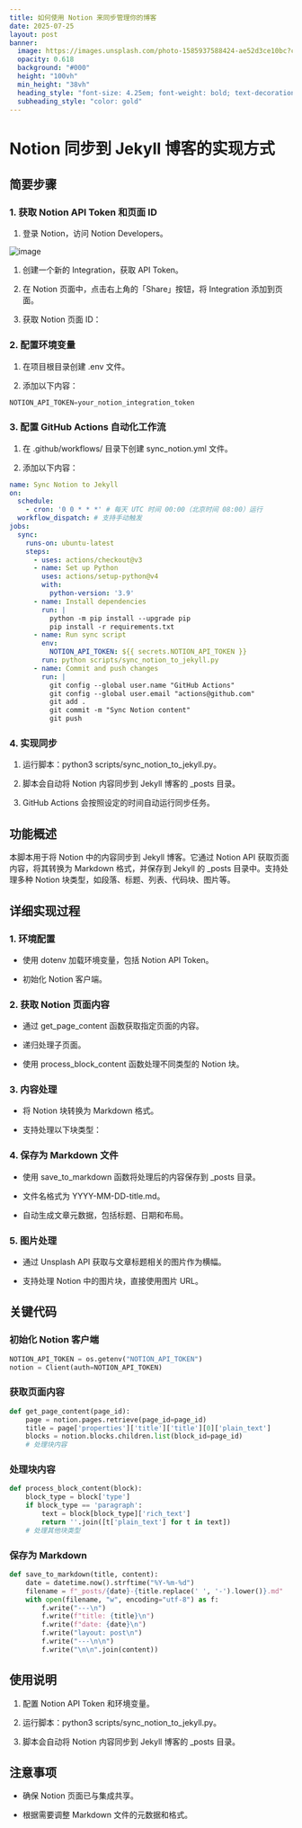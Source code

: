 ```yaml
---
title: 如何使用 Notion 来同步管理你的博客
date: 2025-07-25
layout: post
banner:
  image: https://images.unsplash.com/photo-1585937588424-ae52d3ce10bc?crop=entropy&cs=tinysrgb&fit=max&fm=jpg&ixid=M3w2OTIwMzJ8MHwxfHJhbmRvbXx8fHx8fHx8fDE3NTM0ODIxMjl8&ixlib=rb-4.1.0&q=80&w=1080
  opacity: 0.618
  background: "#000"
  height: "100vh"
  min_height: "38vh"
  heading_style: "font-size: 4.25em; font-weight: bold; text-decoration: underline"
  subheading_style: "color: gold"
---
```


# Notion 同步到 Jekyll 博客的实现方式

## 简要步骤

### 1. 获取 Notion API Token 和页面 ID

1. 登录 Notion，访问 Notion Developers。

![image](https://prod-files-secure.s3.us-west-2.amazonaws.com/a7a0cc5a-89b9-4cda-8686-1fba0ca52f40/d19c1afe-dea5-4312-9333-786b0ba83054/image.png?X-Amz-Algorithm=AWS4-HMAC-SHA256&X-Amz-Content-Sha256=UNSIGNED-PAYLOAD&X-Amz-Credential=ASIAZI2LB466QKXOD3WD%2F20250725%2Fus-west-2%2Fs3%2Faws4_request&X-Amz-Date=20250725T222208Z&X-Amz-Expires=3600&X-Amz-Security-Token=IQoJb3JpZ2luX2VjECUaCXVzLXdlc3QtMiJHMEUCIQDQsby8K4NY9e9NL8MEjTy2WulKWionQsXtRck%2BdLiU4gIgOIBbGfO6UUWZLzMf4%2FCX%2F9I%2BMLn7sgp%2FJhdNXHSCNCMq%2FwMIThAAGgw2Mzc0MjMxODM4MDUiDKHMCvzFltlHY0pcdSrcA%2BUqsYxbJSHGThXXV0SoNru2UIXHxuuXeIf1K48QfF8oQ%2BwyCGhhnfgfL80e00IB2hq802skXaVK4wvVGTt17Vfoo%2BC6lo3zp1AP2XNjIiBXrNcdImYYC6ibG5SOt4eKH7pJB4elDUFTZ3FpJxOY4lrnXH7vwNkzJDspE2NcjPgEaIQnOrIq7EWHhA%2FPAXVD0WxrNfmajjC6l1WObAh3UiAwPCgNtWS3%2F%2Bi128MsP%2FV5QK3BDx%2Bm1VbykNkB1sWfuk7vn5b3OBskz7idE%2FnosHnjhD17sNMouE3UqaDd5IEplQ%2FqGFGGufpHICHT29Tbr8jry4NpGhjdoVjuw4CMUISfWJnawYUQVIQReLfXgEXLTXx2jgPB4vkOyy0TEnHyPMk3FAPQfwNj%2BDSSf3BmD7qwSb0BCOuAUkl7hQL05GZylrZ4w8pGJtHCDszij45ZwSQ0nOg8DfjY6Ly9AA5ib9Ylkdsrpsu7Kbjo7TIwdJiU8zBakpFKHDYlgPMuTdM1T1acrC0ujF%2BMP%2FSvFZvaQozhlKsrW5yJWL3X5DWpev7zvIIn1vcW01ehgw%2B900ZH9Eb2NaU8Ly8uuW3FnHFS9ol0HLcd2ZTs697KiXMU1JvyHM1woAD6sleYUSMDMLrRj8QGOqUBIqj0pVpowSZnTtCj%2F9lEQWfOwhxxd6H3Nw4x2XnIZOUL1OSvd5rJI0BAhVnkixHmLWIj97J4pRcgqaMxagkC%2F8Y3P%2BUYXLMCBI4cyCyKjRCf99J3MeVgWmmIQknk40b9e%2FwwJ9sINr%2FyFh0PpyQ8IMKebG%2BnAx0vLxIW4Anpv%2BnWwzdOSrAXaep8g3LOu6wSrzHSO663XExSZSL2gu9kITBqMVai&X-Amz-Signature=6071dcea135107dcea4995ac731dad5f9344262d977d53adea0bfc1e9ad31d28&X-Amz-SignedHeaders=host&x-amz-checksum-mode=ENABLED&x-id=GetObject)

1. 创建一个新的 Integration，获取 API Token。

1. 在 Notion 页面中，点击右上角的「Share」按钮，将 Integration 添加到页面。

1. 获取 Notion 页面 ID：


### 2. 配置环境变量

1. 在项目根目录创建 .env 文件。

1. 添加以下内容：

```javascript
NOTION_API_TOKEN=your_notion_integration_token
```

### 3. 配置 GitHub Actions 自动化工作流

1. 在 .github/workflows/ 目录下创建 sync_notion.yml 文件。

1. 添加以下内容：

```yaml
name: Sync Notion to Jekyll
on:
  schedule:
    - cron: '0 0 * * *' # 每天 UTC 时间 00:00（北京时间 08:00）运行
  workflow_dispatch: # 支持手动触发
jobs:
  sync:
    runs-on: ubuntu-latest
    steps:
      - uses: actions/checkout@v3
      - name: Set up Python
        uses: actions/setup-python@v4
        with:
          python-version: '3.9'
      - name: Install dependencies
        run: |
          python -m pip install --upgrade pip
          pip install -r requirements.txt
      - name: Run sync script
        env:
          NOTION_API_TOKEN: ${{ secrets.NOTION_API_TOKEN }}
        run: python scripts/sync_notion_to_jekyll.py
      - name: Commit and push changes
        run: |
          git config --global user.name "GitHub Actions"
          git config --global user.email "actions@github.com"
          git add .
          git commit -m "Sync Notion content"
          git push
```

### 4. 实现同步

1. 运行脚本：python3 scripts/sync_notion_to_jekyll.py。

1. 脚本会自动将 Notion 内容同步到 Jekyll 博客的 _posts 目录。

1. GitHub Actions 会按照设定的时间自动运行同步任务。

## 功能概述

本脚本用于将 Notion 中的内容同步到 Jekyll 博客。它通过 Notion API 获取页面内容，将其转换为 Markdown 格式，并保存到 Jekyll 的 _posts 目录中。支持处理多种 Notion 块类型，如段落、标题、列表、代码块、图片等。

## 详细实现过程

### 1. 环境配置

- 使用 dotenv 加载环境变量，包括 Notion API Token。

- 初始化 Notion 客户端。

### 2. 获取 Notion 页面内容

- 通过 get_page_content 函数获取指定页面的内容。

- 递归处理子页面。

- 使用 process_block_content 函数处理不同类型的 Notion 块。

### 3. 内容处理

- 将 Notion 块转换为 Markdown 格式。

- 支持处理以下块类型：


### 4. 保存为 Markdown 文件

- 使用 save_to_markdown 函数将处理后的内容保存到 _posts 目录。

- 文件名格式为 YYYY-MM-DD-title.md。

- 自动生成文章元数据，包括标题、日期和布局。

### 5. 图片处理

- 通过 Unsplash API 获取与文章标题相关的图片作为横幅。

- 支持处理 Notion 中的图片块，直接使用图片 URL。

## 关键代码

### 初始化 Notion 客户端

```python
NOTION_API_TOKEN = os.getenv("NOTION_API_TOKEN")
notion = Client(auth=NOTION_API_TOKEN)
```

### 获取页面内容

```python
def get_page_content(page_id):
    page = notion.pages.retrieve(page_id=page_id)
    title = page['properties']['title']['title'][0]['plain_text']
    blocks = notion.blocks.children.list(block_id=page_id)
    # 处理块内容
```

### 处理块内容

```python
def process_block_content(block):
    block_type = block['type']
    if block_type == 'paragraph':
        text = block[block_type]['rich_text']
        return ''.join([t['plain_text'] for t in text])
    # 处理其他块类型
```

### 保存为 Markdown

```python
def save_to_markdown(title, content):
    date = datetime.now().strftime("%Y-%m-%d")
    filename = f"_posts/{date}-{title.replace(' ', '-').lower()}.md"
    with open(filename, "w", encoding="utf-8") as f:
        f.write("---\n")
        f.write(f"title: {title}\n")
        f.write(f"date: {date}\n")
        f.write("layout: post\n")
        f.write("---\n\n")
        f.write("\n\n".join(content))
```

## 使用说明

1. 配置 Notion API Token 和环境变量。

1. 运行脚本：python3 scripts/sync_notion_to_jekyll.py。

1. 脚本会自动将 Notion 内容同步到 Jekyll 博客的 _posts 目录。

## 注意事项

- 确保 Notion 页面已与集成共享。

- 根据需要调整 Markdown 文件的元数据和格式。